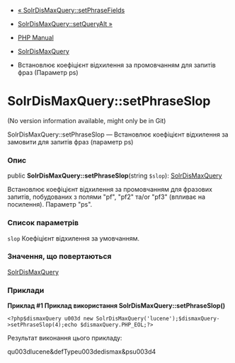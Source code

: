 - [«
SolrDisMaxQuery::setPhraseFields](solrdismaxquery.setphrasefields.md)
- [SolrDisMaxQuery::setQueryAlt »](solrdismaxquery.setqueryalt.md)

- [PHP Manual](index.md)
- [SolrDisMaxQuery](class.solrdismaxquery.md)
- Встановлює коефіцієнт відхилення за промовчанням для запитів фраз
(Параметр ps)

# SolrDisMaxQuery::setPhraseSlop

(No version information available, might only be in Git)

SolrDisMaxQuery::setPhraseSlop — Встановлює коефіцієнт відхилення за
замовити для запитів фраз (параметр ps)

### Опис

public **SolrDisMaxQuery::setPhraseSlop**(string `$slop`):
[SolrDisMaxQuery](class.solrdismaxquery.md)

Встановлює коефіцієнт відхилення за промовчанням для фразових запитів,
побудованих з полями "pf", "pf2" та/or "pf3" (впливає на посилення).
Параметр "ps".

### Список параметрів

`slop`
Коефіцієнт відхилення за умовчанням.

### Значення, що повертаються

[SolrDisMaxQuery](class.solrdismaxquery.md)

### Приклади

**Приклад #1 Приклад використання **SolrDisMaxQuery::setPhraseSlop()****

` <?php$dismaxQuery u003d new SolrDisMaxQuery('lucene');$dismaxQuery->setPhraseSlop(4);echo $dismaxQuery.PHP_EOL;?> `

Результат виконання цього прикладу:

qu003dlucene&defTypeu003dedismax&psu003d4
